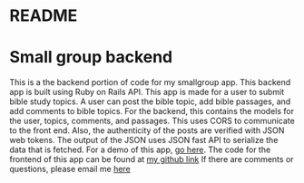 # README

# Small group backend

This is a the backend portion of code for my smallgroup app. This backend app is built using Ruby on Rails API. This app is made for a user to submit bible study topics. A user can post the bible topic, add bible passages, and add comments to bible topics. For the backend, this contains the models for the user, topics, comments, and passages. This uses CORS to communicate to the front end. Also, the authenticity of the posts are verified with JSON web tokens. The output of the JSON uses JSON fast API to serialize the data that is fetched. For a demo of this app, [go here](https://jolly-khorana-0814fc.netlify.app). The code for the frontend of this app can be found at [my github link](https://github.com/ting682/smallgroup-frontend)  If there are comments or questions, please email me [here](mailto:tchung682@gmail.com)


